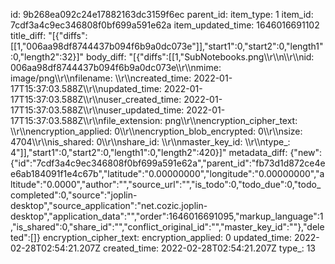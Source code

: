 id: 9b268ea092c24e17882163dc3159f6ec
parent_id: 
item_type: 1
item_id: 7cdf3a4c9ec346808f0bf699a591e62a
item_updated_time: 1646016691102
title_diff: "[{\"diffs\":[[1,\"006aa98df8744437b094f6b9a0dc073e\"]],\"start1\":0,\"start2\":0,\"length1\":0,\"length2\":32}]"
body_diff: "[{\"diffs\":[[1,\"SubNotebooks.png\\\r\\\n\\\r\\\nid: 006aa98df8744437b094f6b9a0dc073e\\\r\\\nmime: image/png\\\r\\\nfilename: \\\r\\\ncreated_time: 2022-01-17T15:37:03.588Z\\\r\\\nupdated_time: 2022-01-17T15:37:03.588Z\\\r\\\nuser_created_time: 2022-01-17T15:37:03.588Z\\\r\\\nuser_updated_time: 2022-01-17T15:37:03.588Z\\\r\\\nfile_extension: png\\\r\\\nencryption_cipher_text: \\\r\\\nencryption_applied: 0\\\r\\\nencryption_blob_encrypted: 0\\\r\\\nsize: 4704\\\r\\\nis_shared: 0\\\r\\\nshare_id: \\\r\\\nmaster_key_id: \\\r\\\ntype_: 4\"]],\"start1\":0,\"start2\":0,\"length1\":0,\"length2\":420}]"
metadata_diff: {"new":{"id":"7cdf3a4c9ec346808f0bf699a591e62a","parent_id":"fb73d1d872ce4ee6ab184091f1e4c67b","latitude":"0.00000000","longitude":"0.00000000","altitude":"0.0000","author":"","source_url":"","is_todo":0,"todo_due":0,"todo_completed":0,"source":"joplin-desktop","source_application":"net.cozic.joplin-desktop","application_data":"","order":1646016691095,"markup_language":1,"is_shared":0,"share_id":"","conflict_original_id":"","master_key_id":""},"deleted":[]}
encryption_cipher_text: 
encryption_applied: 0
updated_time: 2022-02-28T02:54:21.207Z
created_time: 2022-02-28T02:54:21.207Z
type_: 13